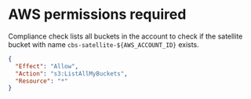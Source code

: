 # AWS permissions required
Compliance check lists all buckets in the account to check if the satellite bucket with name `cbs-satellite-${AWS_ACCOUNT_ID}` exists.
```json
{
  "Effect": "Allow",
  "Action": "s3:ListAllMyBuckets",
  "Resource": "*"
}
```